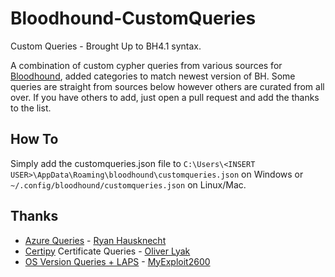 # Bloodhound-CustomQueries
Custom Queries - Brought Up to BH4.1 syntax.

A combination of custom cypher queries from various sources for [Bloodhound](https://github.com/BloodHoundAD/BloodHound), added categories to match newest version of BH. Some queries are straight from sources below however others are curated from all over. If you have others to add, just open a pull request and add the thanks to the list.

## How To
Simply add the customqueries.json file to `C:\Users\<INSERT USER>\AppData\Roaming\bloodhound\customqueries.json` on Windows or `~/.config/bloodhound/customqueries.json` on Linux/Mac.

## Thanks
- [Azure Queries](https://github.com/hausec/Bloodhound-Custom-Queries) - [Ryan Hausknecht](https://twitter.com/Haus3c)
- [Certipy](https://github.com/ly4k/Certipy) Certificate Queries - [Oliver Lyak](https://twitter.com/ly4k_)
- [OS Version Queries + LAPS](https://github.com/myexploit/bloodhound-custom-queries) - [MyExploit2600](https://twitter.com/myexploit2600)

